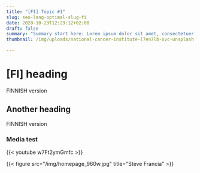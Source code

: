 ```yaml
---
title: "[FI] Topic #1"
slug: seo-lang-optimal-slug-fi
date: 2020-10-23T12:29:12+02:00
draft: false
summary: "Summary start here: Lorem ipsum dolor sit amet, consectetuer adipiscing elit. Ut purus elit, vestibulum ut, placerat ac, adipiscing vitae, felis. Curabitur dictum gravida mauris. Nam arcu libero, nonummy eget, consectetuer id, vulputate a, magna. Donec vehicula augue eu neque. Pellentesque habitant morbi tristique senectus et netus et malesuada fames ac turpis egestas. Mauris ut leo. Cras viverra metus rhoncus sem. Nulla et lectus vestibulum urna fringilla ultrices. Phasellus eu tellus sit amet tortor gravida placerat. Integer sapien est, iaculis in, pretium quis, viverra ac, nunc. Praesent eget sem vel leo ultrices bibendum. Aenean faucibus."
thumbnail: /img/uploads/national-cancer-institute-l7en7lb-ovc-unsplash.jpg

---
```


# [FI] heading

FINNISH version

## Another heading

FINNISH version

### Media test

{{< youtube w7Ft2ymGmfc >}}

{{< figure src="/img/homepage_960w.jpg" title="Steve Francia" >}}

